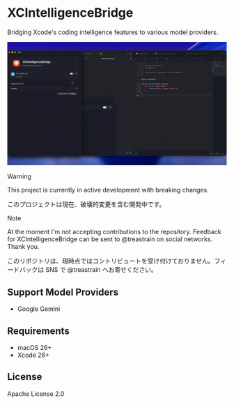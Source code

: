 # XCIntelligenceBridge

Bridging Xcode's coding intelligence features to various model providers.

![](.github/assets/readme_preview.gif)

> [!WARNING]
> This project is currently in active development with breaking changes.
>
> このプロジェクトは現在、破壊的変更を含む開発中です。

> [!NOTE]
> At the moment I'm not accepting contributions to the repository.
> Feedback for XCIntelligenceBridge can be sent to @treastrain on social networks.
> Thank you.
>
> このリポジトリは、現時点ではコントリビュートを受け付けておりません。フィードバックは SNS で @treastrain へお寄せください。

## Support Model Providers

- Google Gemini

## Requirements

- macOS 26+
- Xcode 26+

## License

Apache License 2.0
